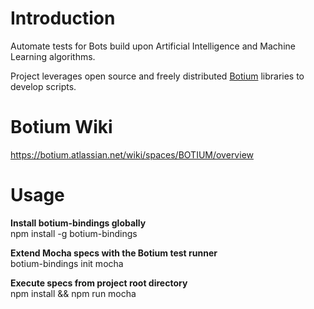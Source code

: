 # Introduction

Automate tests for Bots build upon Artificial Intelligence and Machine Learning algorithms.

Project leverages open source and freely distributed <a href='https://github.com/codeforequity-at/botium-core'>Botium</a> libraries to develop scripts. 

# Botium Wiki

https://botium.atlassian.net/wiki/spaces/BOTIUM/overview

# Usage
<b>Install botium-bindings globally</b><br>
npm install -g botium-bindings<br>

<b>Extend Mocha specs with the Botium test runner</b><br>
botium-bindings init mocha<br>

<b>Execute specs from project root directory</b><br>
npm install && npm run mocha
